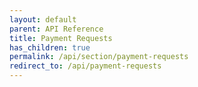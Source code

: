 ```yaml
---
layout: default
parent: API Reference
title: Payment Requests
has_children: true
permalink: /api/section/payment-requests
redirect_to: /api/payment-requests
---
```

